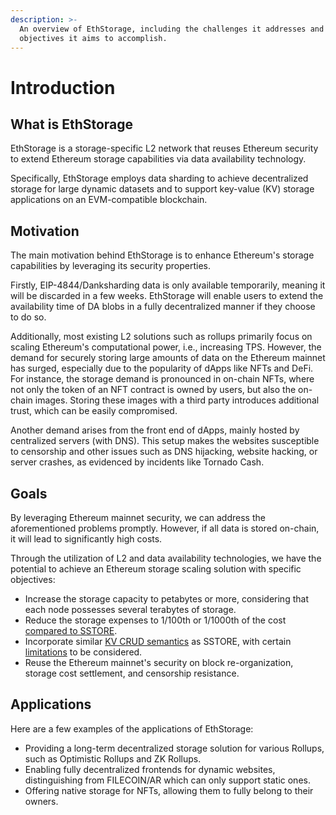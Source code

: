 ```yaml
---
description: >-
  An overview of EthStorage, including the challenges it addresses and the
  objectives it aims to accomplish.
---
```


# Introduction

## What is EthStorage

EthStorage is a storage-specific L2 network that reuses Ethereum security to extend Ethereum storage capabilities via data availability technology.

Specifically, EthStorage employs data sharding to achieve decentralized storage for large dynamic datasets and to support key-value (KV) storage applications on an EVM-compatible blockchain.

## Motivation

The main motivation behind EthStorage is to enhance Ethereum's storage capabilities by leveraging its security properties.

Firstly, EIP-4844/Danksharding data is only available temporarily, meaning it will be discarded in a few weeks. EthStorage will enable users to extend the availability time of DA blobs in a fully decentralized manner if they choose to do so.

Additionally, most existing L2 solutions such as rollups primarily focus on scaling Ethereum's computational power, i.e., increasing TPS. However, the demand for securely storing large amounts of data on the Ethereum mainnet has surged, especially due to the popularity of dApps like NFTs and DeFi. For instance, the storage demand is pronounced in on-chain NFTs, where not only the token of an NFT contract is owned by users, but also the on-chain images. Storing these images with a third party introduces additional trust, which can be easily compromised.

Another demand arises from the front end of dApps, mainly hosted by centralized servers (with DNS). This setup makes the websites susceptible to censorship and other issues such as DNS hijacking, website hacking, or server crashes, as evidenced by incidents like Tornado Cash.

## Goals

By leveraging Ethereum mainnet security, we can address the aforementioned problems promptly. However, if all data is stored on-chain, it will lead to significantly high costs.

Through the utilization of L2 and data availability technologies, we have the potential to achieve an Ethereum storage scaling solution with specific objectives:

* Increase the storage capacity to petabytes or more, considering that each node possesses several terabytes of storage.
* Reduce the storage expenses to 1/100th or 1/1000th of the cost [compared to SSTORE](https://github.com/ethstorage/ethstorage-doc/blob/master/broken-reference/README.md).
* Incorporate similar [KV CRUD semantics](storage-contract/store-data-by-using-blobs.md#the-semantics-of-the-kv-store) as SSTORE, with certain [limitations](storage-contract/get-data.md#limitations-on-get) to be considered.
* Reuse the Ethereum mainnet's security on block re-organization, storage cost settlement, and censorship resistance.

## Applications

Here are a few examples of the applications of EthStorage:

* Providing a long-term decentralized storage solution for various Rollups, such as Optimistic Rollups and ZK Rollups.
* Enabling fully decentralized frontends for dynamic websites, distinguishing from FILECOIN/AR which can only support static ones.
* Offering native storage for NFTs, allowing them to fully belong to their owners.
